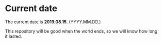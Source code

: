 # Current date

The current date is **2019.08.15.** (YYYY.MM.DD.)

This repository will be good when the world ends, so we will know how long it lasted.